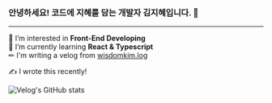 ### 안녕하세요! 코드에 지혜를 담는 개발자 김지혜입니다. 👋
---

👀 I’m interested in **Front-End Developing**<br/>
🌱 I’m currently learning **React & Typescript**<br/>
✏ I'm writing a velog from [wisdomkim.log](velog.io/@wisdomkim)<br/>

✍️ I wrote this recently!

![Velog's GitHub stats](https://velog-readme-stats.vercel.app/api?name=wisdomkim)
